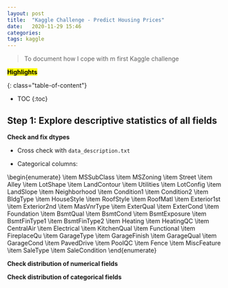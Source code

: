 ```yaml
---
layout: post
title:  "Kaggle Challenge - Predict Housing Prices"
date:   2020-11-29 15:46
categories: 
tags: kaggle
---
```


> To document how I cope with m first Kaggle challenge

<!--more-->

<mark><b>Highlights</b></mark> 

{: class="table-of-content"}
* TOC
{:toc}

## Step 1: Explore descriptive statistics of all fields

__Check and fix dtypes__

- Cross check with `data_description.txt`

- Categorical columns:

\begin{enumerate}
  \item MSSubClass
  \item MSZoning
  \item Street
  \item Alley
  \item LotShape
  \item LandContour
  \item Utilities
  \item LotConfig
  \item LandSlope
  \item Neighborhood
  \item Condition1
  \item Condition2
  \item BldgType
  \item HouseStyle
  \item RoofStyle
  \item RoofMatl
  \item Exterior1st
  \item Exterior2nd
  \item MasVnrType
  \item ExterQual
  \item ExterCond
  \item Foundation
  \item BsmtQual
  \item BsmtCond
  \item BsmtExposure
  \item BsmtFinType1
  \item BsmtFinType2
  \item Heating
  \item HeatingQC
  \item CentralAir
  \item Electrical
  \item KitchenQual
  \item Functional
  \item FireplaceQu
  \item GarageType
  \item GarageFinish
  \item GarageQual
  \item GarageCond
  \item PavedDrive
  \item PoolQC
  \item Fence
  \item MiscFeature
  \item SaleType
  \item SaleCondition
\end{enumerate}


__Check distribution of numerical fields__


__Check distribution of categorical fields__